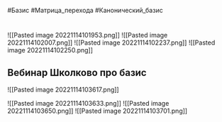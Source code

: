 #Базис
#Матрица_перехода
#Канонический_базис
#
![[Pasted image 20221114101953.png]]
![[Pasted image 20221114102007.png]]
	![[Pasted image 20221114102237.png]]
![[Pasted image 20221114102250.png]]


## Вебинар Школково про базис


![[Pasted image 20221114103617.png]]

![[Pasted image 20221114103633.png]]
![[Pasted image 20221114103650.png]]
![[Pasted image 20221114103701.png]]
